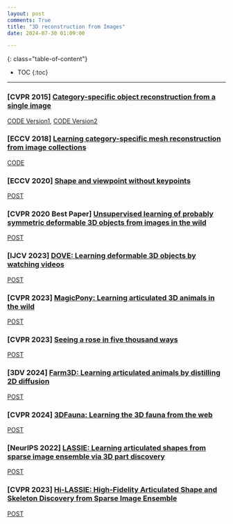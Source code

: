 ```yaml
---
layout: post
comments: True
title: "3D reconstruction from Images"
date: 2024-07-30 01:09:00

---
```


<!--more-->

{: class="table-of-content"}
* TOC
{:toc}

---

### \[**CVPR 2015**\] [Category-specific object reconstruction from a single image](https://openaccess.thecvf.com/content_cvpr_2015/papers/Kar_Category-Specific_Object_Reconstruction_2015_CVPR_paper.pdf)

[CODE Version1](https://github.com/akar43/CategoryShapes), [CODE Version2](https://github.com/DefUs3r/Category-Specific-Object-Reconstruction)

### \[**ECCV 2018**\] [Learning category-specific mesh reconstruction from image collections](https://openaccess.thecvf.com/content_ECCV_2018/papers/Angjoo_Kanazawa_Learning_Category-Specific_Mesh_ECCV_2018_paper.pdf)

[CODE](https://github.com/akanazawa/cmr)

### \[**ECCV 2020**\] [Shape and viewpoint without keypoints](https://shubham-goel.github.io/ucmr/)

[POST](https://shubham-goel.github.io/ucmr/)

### \[**CVPR 2020 Best Paper**\] [Unsupervised learning of probably symmetric deformable 3D objects from images in the wild](https://elliottwu.com/projects/20_unsup3d/)

[POST](https://elliottwu.com/projects/20_unsup3d/)

### \[**IJCV 2023**\] [DOVE: Learning deformable 3D objects by watching videos](https://link.springer.com/content/pdf/10.1007/s11263-023-01819-5.pdf)

[POST](https://dove3d.github.io/)


### \[**CVPR 2023**\] [MagicPony: Learning articulated 3D animals in the wild](https://3dmagicpony.github.io/)

[POST](https://3dmagicpony.github.io/)

### \[**CVPR 2023**\] [Seeing a rose in five thousand ways](https://ai.stanford.edu/~yzzhang/projects/rose/)

[POST](https://ai.stanford.edu/~yzzhang/projects/rose/)

### \[**3DV 2024**\] [Farm3D: Learning articulated animals by distilling 2D diffusion](https://farm3d.github.io/)

[POST](https://farm3d.github.io/)

### \[**CVPR 2024**\] [3DFauna: Learning the 3D fauna from the web](https://kyleleey.github.io/3DFauna/)

[POST](https://kyleleey.github.io/3DFauna/)

### \[**NeurIPS 2022**\] [LASSIE: Learning articulated shapes from sparse image ensemble via 3D part discovery](https://chhankyao.github.io/lassie/)

[POST](https://chhankyao.github.io/lassie/)

### \[**CVPR 2023**\] [Hi-LASSIE: High-Fidelity Articulated Shape and Skeleton Discovery from Sparse Image Ensemble](https://github.com/wimmerth/back-to-3d-few-shot-keypoints)

[POST](https://github.com/wimmerth/back-to-3d-few-shot-keypoints)
